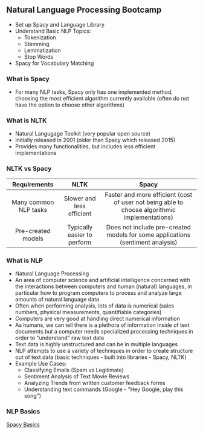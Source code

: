 ## Natural Language Processing Bootcamp

- Set up Spacy and Language Library
- Understand Basic NLP Topics:
  - Tokenization
  - Stemming
  - Lemmatization
  - Stop Words
- Spacy for Vocabulary Matching

### What is Spacy

- For many NLP tasks, Spacy only has one implemented method, choosing the most efficient algorithm currently available (often do not have the option to choose other algorithms)

### What is NLTK

- Natural Langugage Toolkit (very popular open source)
- Initially released in 2001 (older than Spacy which released 2015)
- Provides many functionalities, but includes less efficient implementations

### NLTK vs Spacy

|     Requirements      |            NLTK             |                                             Spacy                                             |
| :-------------------: | :-------------------------: | :-------------------------------------------------------------------------------------------: |
| Many common NLP tasks |  Slower and less efficient  | Faster and more efficient (cost of user not being able to choose algorithmic implementations) |
|  Pre-created models   | Typically easier to perform |        Does not include pre-created models for some applications (sentiment analysis)         |

### What is NLP

- Natural Language Processing
- An area of computer science and artificial intelligence concerned with the interactions between computers and human (natural) languages, in particular how to program computers to process and analyze large amounts of natural language data
- Often when performing analysis, lots of data is numerical (sales numbers, physical measurements, quantifiable categories)
- Computers are very good at handling direct numerical information
- As humans, we can tell there is a plethora of information inside of text documents but a computer needs specialized processing techniques in order to "understand" raw text data
- Text data is highly unstructured and can be in multiple languages
- NLP attempts to use a variety of techniques in order to create structure out of text data (basic techniques - built into libraries - Spacy, NLTK)
- Example Use Cases:
  - Classifying Emails (Spam vs Legitimate)
  - Sentiment Analysis of Text Movie Reviews
  - Analyzing Trends from written customer feedback forms
  - Understanding text commands (Google - "Hey Google, play this song")

### NLP Basics

[Spacy Basics](../../../../../../C:/Users/commonuser/Desktop/GitHub/udemy-nlp-natural-language-processing-with-python/01-NLP-Python-Basics/00-Spacy-Basics.ipynb)
